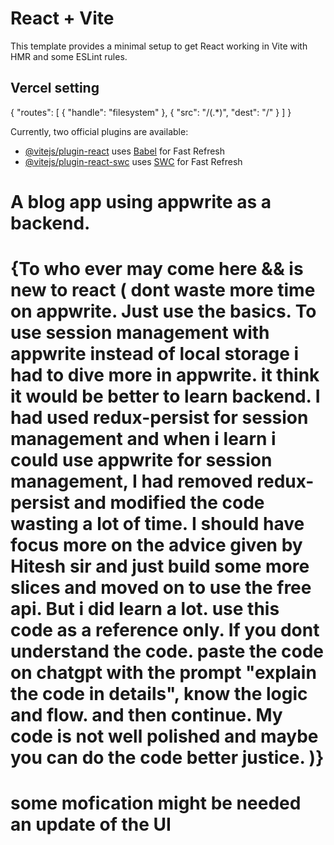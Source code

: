 # React + Vite

This template provides a minimal setup to get React working in Vite with HMR and some ESLint rules.

## Vercel setting
{
  "routes": [
    { "handle": "filesystem" },
    { "src": "/(.*)", "dest": "/" }
  ]
}

Currently, two official plugins are available:

- [@vitejs/plugin-react](https://github.com/vitejs/vite-plugin-react/blob/main/packages/plugin-react/README.md) uses [Babel](https://babeljs.io/) for Fast Refresh
- [@vitejs/plugin-react-swc](https://github.com/vitejs/vite-plugin-react-swc) uses [SWC](https://swc.rs/) for Fast Refresh

# A blog app using appwrite as a backend.
# {To who ever may come here && is new to react (  dont waste more time on appwrite. Just use the basics. To use session management with appwrite instead of local storage i had to dive more in appwrite. it think it would be better to learn backend. I had used redux-persist for session management and when i learn i could use appwrite for session management, I had removed redux-persist and modified the code wasting a lot of time. I should have focus more on the advice given by Hitesh sir and just build some more slices and moved on to use the free api. But i did learn a lot. use this code as a reference only. If you dont understand the code. paste the code on chatgpt with the prompt "explain the code in details", know the logic and flow. and then continue. My code is not well polished and maybe you can do the code better justice.  )}

# some mofication might be needed an update of the UI
